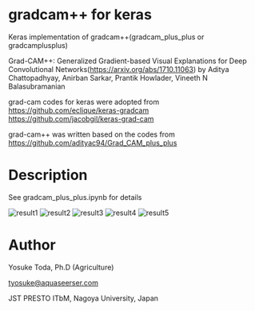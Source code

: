 
# gradcam++ for keras

Keras implementation of gradcam++(gradcam_plus_plus or gradcamplusplus)

Grad-CAM++: Generalized Gradient-based Visual Explanations for Deep Convolutional Networks(https://arxiv.org/abs/1710.11063) by Aditya Chattopadhyay, Anirban Sarkar, Prantik Howlader, Vineeth N Balasubramanian

grad-cam codes for keras were adopted from
https://github.com/eclique/keras-gradcam
https://github.com/jacobgil/keras-grad-cam

grad-cam++ was written based on the codes from
https://github.com/adityac94/Grad_CAM_plus_plus


# Description
See gradcam_plus_plus.ipynb for details

![result1](https://github.com/totti0223/gradcamplusplus/blob/master/misc/output_3_1.png)
![result2](https://github.com/totti0223/gradcamplusplus/blob/master/misc/output_3_3.png)
![result3](https://github.com/totti0223/gradcamplusplus/blob/master/misc/output_3_5.png)
![result4](https://github.com/totti0223/gradcamplusplus/blob/master/misc/output_3_7.png)
![result5](https://github.com/totti0223/gradcamplusplus/blob/master/misc/output_3_9.png)

# Author
Yosuke Toda, Ph.D (Agriculture)

tyosuke@aquaseerser.com

JST PRESTO
ITbM, Nagoya University, Japan